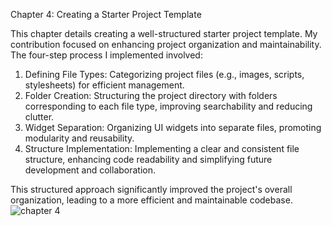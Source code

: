 Chapter 4: Creating a Starter Project Template

This chapter details creating a well-structured starter project template.  My contribution focused on enhancing project organization and maintainability.  
The four-step process I implemented involved: 
1) Defining File Types:  Categorizing project files (e.g., images, scripts, stylesheets) for efficient management.
2) Folder Creation:  Structuring the project directory with folders corresponding to each file type, improving searchability and reducing clutter.
3) Widget Separation:  Organizing UI widgets into separate files, promoting modularity and reusability.
4) Structure Implementation:  Implementing a clear and consistent file structure, enhancing code readability and simplifying future development and collaboration.

 This structured approach significantly improved the project's overall organization, leading to a more efficient and maintainable codebase.
 ![chapter 4](https://github.com/user-attachments/assets/1341e2e3-f61a-40e8-bbaa-0ec1d5216f6d)
